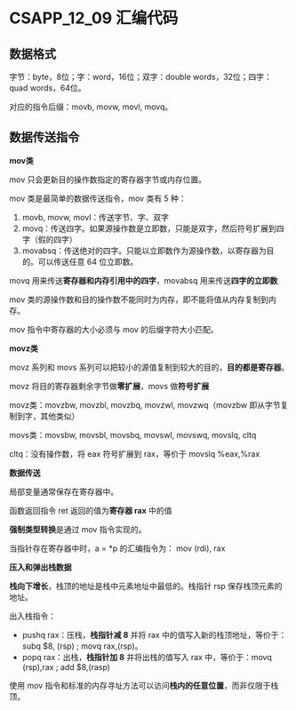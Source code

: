# CSAPP_12_09 汇编代码

## 数据格式

字节：byte，8位；字：word，16位；双字：double words，32位；四字：quad words，64位。

对应的指令后缀：movb, movw, movl, movq。

## 数据传送指令

**mov类**

mov 只会更新目的操作数指定的寄存器字节或内存位置。

mov 类是最简单的数据传送指令，mov 类有 5 种：

1. movb, movw, movl：传送字节、字、双字
2. movq：传送四字。如果源操作数是立即数，只能是双字，然后符号扩展到四字（假的四字）
3. movabsq：传送绝对的四字。只能以立即数作为源操作数，以寄存器为目的。可以传送任意 64 位立即数。

movq 用来传送**寄存器和内存引用中的四字**，movabsq 用来传送**四字的立即数**

mov 类的源操作数和目的操作数不能同时为内存，即不能将值从内存复制到内存。

mov 指令中寄存器的大小必须与 mov 的后缀字符大小匹配。

**movz类**

movz 系列和 movs 系列可以把较小的源值复制到较大的目的，**目的都是寄存器**。

movz 将目的寄存器剩余字节做**零扩展**，movs 做**符号扩展**

movz类：movzbw, movzbl, movzbq, movzwl, movzwq（movzbw 即从字节复制到字，其他类似）

movs类：movsbw, movsbl, movsbq, movswl, movswq, movslq, cltq

cltq：没有操作数，将 eax 符号扩展到 rax，等价于 movslq %eax,%rax

**数据传送**

局部变量通常保存在寄存器中。

函数返回指令 ret 返回的值为**寄存器 rax** 中的值

**强制类型转换**是通过 mov 指令实现的。

当指针存在寄存器中时，a = *p 的汇编指令为： mov (rdi), rax

**压入和弹出栈数据**

**栈向下增长**，栈顶的地址是栈中元素地址中最低的。栈指针 rsp 保存栈顶元素的地址。

出入栈指令：

- pushq rax：压栈，**栈指针减 8** 并将 rax 中的值写入新的栈顶地址，等价于：subq $8, (rsp) ; movq rax,(rsp)。
- popq rax：出栈，**栈指针加 8** 并将出栈的值写入 rax 中，等价于：movq (rsp),rax ; add $8,(rasp)

使用 mov 指令和标准的内存寻址方法可以访问**栈内的任意位置**，而非仅限于栈顶。